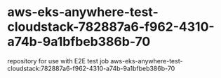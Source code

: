 # aws-eks-anywhere-test-cloudstack-782887a6-f962-4310-a74b-9a1bfbeb386b-70
repository for use with E2E test job aws-eks-anywhere-test-cloudstack:782887a6-f962-4310-a74b-9a1bfbeb386b-70

